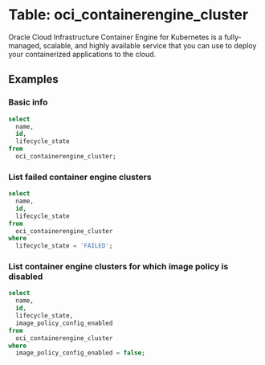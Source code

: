 # Table: oci_containerengine_cluster

Oracle Cloud Infrastructure Container Engine for Kubernetes is a fully-managed, scalable, and highly available service that you can use to deploy your containerized applications to the cloud.

## Examples

### Basic info

```sql
select
  name,
  id,
  lifecycle_state
from
  oci_containerengine_cluster;
```

### List failed container engine clusters

```sql
select
  name,
  id,
  lifecycle_state
from
  oci_containerengine_cluster
where
  lifecycle_state = 'FAILED';
```
### List container engine clusters for which image policy is disabled

```sql
select
  name,
  id,
  lifecycle_state,
  image_policy_config_enabled
from
  oci_containerengine_cluster
where
  image_policy_config_enabled = false;
```